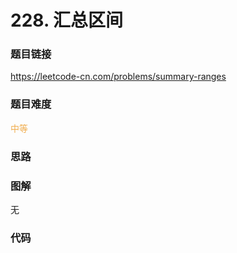 # 228. 汇总区间

### 题目链接

https://leetcode-cn.com/problems/summary-ranges

### 题目难度

<font color=#F0AD4E>中等</font>

### 思路



### 图解

无

### 代码

```python
```
